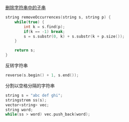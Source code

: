 [删除字符串中的子串](https://leetcode-cn.com/problems/remove-all-occurrences-of-a-substring/)
```cpp
string removeOccurrences(string s, string p) {
    while(true) {
        int k = s.find(p);
        if(k == -1) break;
        s = s.substr(0, k) + s.substr(k + p.size());
    }

    return s;
}
```

反转字符串
```cpp
reverse(s.begin() + 1, s.end());
```

分割以空格分隔的字符串
```cpp
string s = "abc def ghi";
stringstrem ss(s);
vector<string> vec;
string word;
while(ss > word) vec.push_back(word);
```
